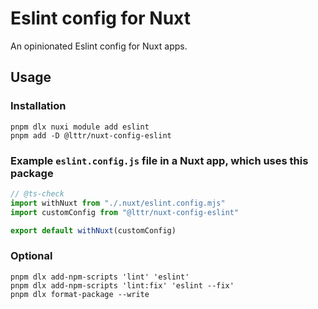 # Eslint config for Nuxt

An opinionated Eslint config for Nuxt apps.

## Usage

### Installation

```
pnpm dlx nuxi module add eslint
pnpm add -D @lttr/nuxt-config-eslint
```

### Example `eslint.config.js` file in a Nuxt app, which uses this package

```ts
// @ts-check
import withNuxt from "./.nuxt/eslint.config.mjs"
import customConfig from "@lttr/nuxt-config-eslint"

export default withNuxt(customConfig)
```

### Optional

```
pnpm dlx add-npm-scripts 'lint' 'eslint'
pnpm dlx add-npm-scripts 'lint:fix' 'eslint --fix'
pnpm dlx format-package --write
```
